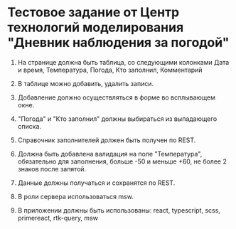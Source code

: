 # Тестовое задание от Центр технологий моделирования "Дневник наблюдения за погодой"

1. На странице должна быть таблица, со следующими колонками
   Дата и время, Температура, Погода, Кто заполнил, Комментарий

2. В таблице можно добавить, удалить записи.

3. Добавление должно осуществляться в форме во всплывающем окне.

4. "Погода" и "Кто заполнил" должны выбираться из выпадающего списка.

5. Справочник заполнителей должен быть получен по REST.

6. Должна быть добавлена валидация на поле "Температура", обязательно для заполнения, больше -50 и меньше +60, не более 2 знаков после запятой.

7. Данные должны получаться и сохранятся по REST.

8. В роли сервера использоваться msw.

9. В приложении должны быть использованы: react, typescript, scss, primereact, rtk-query, msw

